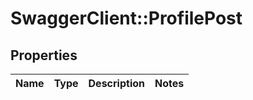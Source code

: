 # SwaggerClient::ProfilePost

## Properties
Name | Type | Description | Notes
------------ | ------------- | ------------- | -------------


